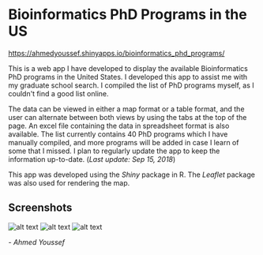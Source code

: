 # Bioinformatics PhD Programs in the US

https://ahmedyoussef.shinyapps.io/bioinformatics_phd_programs/

This is a web app I have developed to display the available Bioinformatics PhD programs in the United States. I developed this app to assist me with my graduate school search. I compiled the list of PhD programs myself, as I couldn't find a good list online.

The data can be viewed in either a map format or a table format, and the user can alternate between both views by using the tabs at the top of the page. An excel file containing the data in spreadsheet format is also available. The list currently contains 40 PhD programs which I have manually compiled, and more programs will be added in case I learn of some that I missed. I plan to regularly update the app to keep the information up-to-date. (*Last update: Sep 15, 2018*)

This app was developed using the *Shiny* package in R. The *Leaflet* package was also used for rendering the map.

## Screenshots

![alt text](https://user-images.githubusercontent.com/14280022/34367910-c4fa1f0c-ea7d-11e7-86eb-5af29df5ba85.png)
![alt text](https://user-images.githubusercontent.com/14280022/34367911-c971af78-ea7d-11e7-9e71-0b954a7a76cd.png)
![alt text](https://user-images.githubusercontent.com/14280022/34367914-cd59eb8c-ea7d-11e7-8460-58fe1657723b.png)

 *- Ahmed Youssef*
